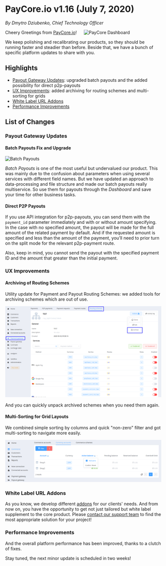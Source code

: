 # **PayCore.io v1.16 (July 7, 2020)**

*By Dmytro Dziubenko, Chief Technology Officer*

<img src="/release-notes/archive/2020/images/v1.16/paycore_illustration_newstyle-20.06-770x400.jpg" alt="PayCore Dashboard" style="width: 250px; float: right; padding-left: 10px;">

Cheery Greetings from [PayCore.io](https://paycore.io/)!

We keep polishing and recalibrating our products, so they should be running faster and steadier than before. Beside that, we have a bunch of specific platform updates to share with you.

## Highlights

* [Payout Gateway Updates](#payout-gateway-updates): upgraded batch payouts and the added possibility for direct p2p-payouts
* [UX Improvements](#ux-improvements): added archiving for routing schemes and multi-sorting for grids
* [White Label URL Addons](#white-label-url-addons)
* [Performance Improvements](#performance-improvements)

## List of Changes

### Payout Gateway Updates

#### Batch Payouts Fix and Upgrade

![Batch Payouts](/integration/images/masspay-csv.svg)

*Batch Payouts* is one of the most useful but undervalued our product. This was mainly due to the confusion about parameters when using several services with different field names. But we have updated an approach to data-processing and file structure and made our batch payouts really multiservice. So use them for payouts through the *Dashboard* and save your time for other business tasks.

#### Direct P2P Payouts

If you use API integration for p2p-payouts, you can send them with the `payment_id` parameter immediately and with or without amount specifying. In the case with no specified amount, the payout will be made for the full amount of the related payment by default.  And if the requested amount is specified and less than the amount of the payment, you’ll need to prior turn on the split mode for the relevant p2p-payment route.

Also, keep in mind, you cannot send the payout with the specified payment ID and the amount that greater than the initial payment.

### UX Improvements

#### Archiving of Routing Schemes

Utility update for Payment and Payout Routing Schemes: we added tools for archiving schemes which are out of use.

![Payment Routing Schemes](images/v1.16/rs-archiving.png)

And you can quickly unpack archived schemes when you need them again.

#### Multi-Sorting for Grid Layouts

We combined simple sorting by columns and quick "non-zero" filter and got multi-sorting to navigate more easily.

![Multi-sort](images/v1.16/multisorting.png)

### White Label URL Addons

As you know, we develop different [addons](/release-notes/archive/2020/v1.11/#addons) for our clients' needs. And from now on, you have the opportunity to get not just tailored but white label supplement to the core product. Please [contact our support team](mailto:support@paycore.io) to find the most appropriate solution for your project!

### Performance Improvements

And the overall platform performance has been improved, thanks to a clutch of fixes.

Stay tuned, the next minor update is scheduled in two weeks!
